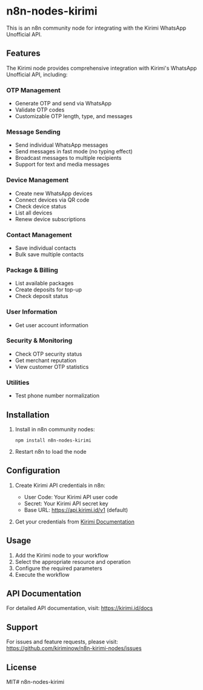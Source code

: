 # n8n-nodes-kirimi

This is an n8n community node for integrating with the Kirimi WhatsApp Unofficial API.

## Features

The Kirimi node provides comprehensive integration with Kirimi's WhatsApp Unofficial API, including:

### OTP Management
- Generate OTP and send via WhatsApp
- Validate OTP codes
- Customizable OTP length, type, and messages

### Message Sending
- Send individual WhatsApp messages
- Send messages in fast mode (no typing effect)
- Broadcast messages to multiple recipients
- Support for text and media messages

### Device Management
- Create new WhatsApp devices
- Connect devices via QR code
- Check device status
- List all devices
- Renew device subscriptions

### Contact Management
- Save individual contacts
- Bulk save multiple contacts

### Package & Billing
- List available packages
- Create deposits for top-up
- Check deposit status

### User Information
- Get user account information

### Security & Monitoring
- Check OTP security status
- Get merchant reputation
- View customer OTP statistics

### Utilities
- Test phone number normalization

## Installation

1. Install in n8n community nodes:
   ```
   npm install n8n-nodes-kirimi
   ```

2. Restart n8n to load the node

## Configuration

1. Create Kirimi API credentials in n8n:
   - User Code: Your Kirimi API user code
   - Secret: Your Kirimi API secret key
   - Base URL: https://api.kirimi.id/v1 (default)

2. Get your credentials from [Kirimi Documentation](https://kirimi.id/docs)

## Usage

1. Add the Kirimi node to your workflow
2. Select the appropriate resource and operation
3. Configure the required parameters
4. Execute the workflow

## API Documentation

For detailed API documentation, visit: https://kirimi.id/docs

## Support

For issues and feature requests, please visit: https://github.com/kiriminow/n8n-kirimi-nodes/issues

## License

MIT# n8n-nodes-kirimi
